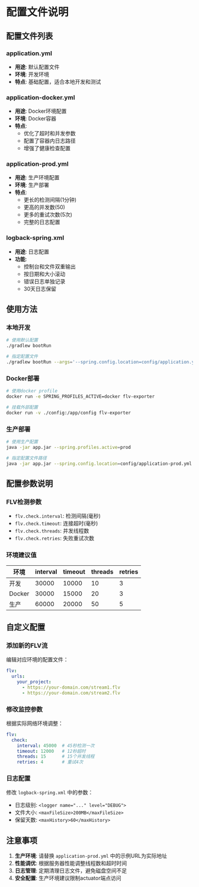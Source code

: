 # 配置文件说明

## 配置文件列表

### application.yml
- **用途**: 默认配置文件
- **环境**: 开发环境
- **特点**: 基础配置，适合本地开发和测试

### application-docker.yml  
- **用途**: Docker环境配置
- **环境**: Docker容器
- **特点**: 
  - 优化了超时和并发参数
  - 配置了容器内日志路径
  - 增强了健康检查配置

### application-prod.yml
- **用途**: 生产环境配置
- **环境**: 生产部署
- **特点**:
  - 更长的检测间隔(1分钟)
  - 更高的并发数(50)
  - 更多的重试次数(5次)
  - 完整的日志配置

### logback-spring.xml
- **用途**: 日志配置
- **功能**:
  - 控制台和文件双重输出
  - 按日期和大小滚动
  - 错误日志单独记录
  - 30天日志保留

## 使用方法

### 本地开发
```bash
# 使用默认配置
./gradlew bootRun

# 指定配置文件
./gradlew bootRun --args='--spring.config.location=config/application.yml'
```

### Docker部署
```bash
# 使用docker profile
docker run -e SPRING_PROFILES_ACTIVE=docker flv-exporter

# 挂载外部配置
docker run -v ./config:/app/config flv-exporter
```

### 生产部署
```bash
# 使用生产配置
java -jar app.jar --spring.profiles.active=prod

# 指定配置文件路径
java -jar app.jar --spring.config.location=config/application-prod.yml
```

## 配置参数说明

### FLV检测参数
- `flv.check.interval`: 检测间隔(毫秒)
- `flv.check.timeout`: 连接超时(毫秒)  
- `flv.check.threads`: 并发线程数
- `flv.check.retries`: 失败重试次数

### 环境建议值
| 环境 | interval | timeout | threads | retries |
|------|----------|---------|---------|---------|
| 开发 | 30000 | 10000 | 10 | 3 |
| Docker | 30000 | 15000 | 20 | 3 |
| 生产 | 60000 | 20000 | 50 | 5 |

## 自定义配置

### 添加新的FLV流
编辑对应环境的配置文件：
```yaml
flv:
  urls:
    your_project:
      - https://your-domain.com/stream1.flv
      - https://your-domain.com/stream2.flv
```

### 修改监控参数
根据实际网络环境调整：
```yaml
flv:
  check:
    interval: 45000  # 45秒检测一次
    timeout: 12000   # 12秒超时
    threads: 15      # 15个并发线程
    retries: 4       # 重试4次
```

### 日志配置
修改 `logback-spring.xml` 中的参数：
- 日志级别: `<logger name="..." level="DEBUG">`
- 文件大小: `<maxFileSize>200MB</maxFileSize>`
- 保留天数: `<maxHistory>60</maxHistory>`

## 注意事项

1. **生产环境**: 请替换 `application-prod.yml` 中的示例URL为实际地址
2. **性能调优**: 根据服务器性能调整线程数和超时时间
3. **日志管理**: 定期清理日志文件，避免磁盘空间不足
4. **安全配置**: 生产环境建议限制actuator端点访问